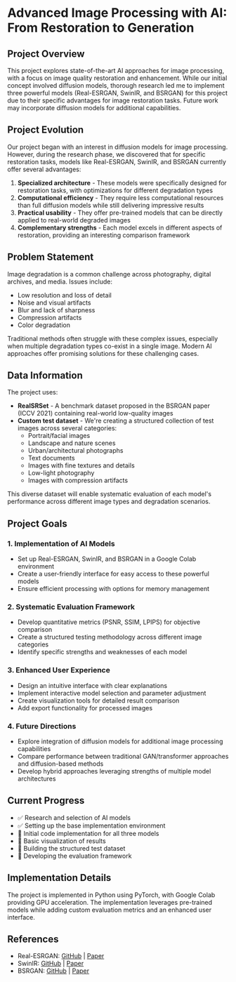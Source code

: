 # Advanced Image Processing with AI: From Restoration to Generation

## Project Overview
This project explores state-of-the-art AI approaches for image processing, with a focus on image quality restoration and enhancement. While our initial concept involved diffusion models, thorough research led me to implement three powerful models (Real-ESRGAN, SwinIR, and BSRGAN) for this project due to their specific advantages for image restoration tasks. Future work may incorporate diffusion models for additional capabilities.

## Project Evolution
Our project began with an interest in diffusion models for image processing. However, during the research phase, we discovered that for specific restoration tasks, models like Real-ESRGAN, SwinIR, and BSRGAN currently offer several advantages:

1. **Specialized architecture** - These models were specifically designed for restoration tasks, with optimizations for different degradation types
2. **Computational efficiency** - They require less computational resources than full diffusion models while still delivering impressive results
3. **Practical usability** - They offer pre-trained models that can be directly applied to real-world degraded images
4. **Complementary strengths** - Each model excels in different aspects of restoration, providing an interesting comparison framework

## Problem Statement
Image degradation is a common challenge across photography, digital archives, and media. Issues include:
- Low resolution and loss of detail
- Noise and visual artifacts
- Blur and lack of sharpness
- Compression artifacts
- Color degradation

Traditional methods often struggle with these complex issues, especially when multiple degradation types co-exist in a single image. Modern AI approaches offer promising solutions for these challenging cases.

## Data Information
The project uses:
- **RealSRSet** - A benchmark dataset proposed in the BSRGAN paper (ICCV 2021) containing real-world low-quality images
- **Custom test dataset** - We're creating a structured collection of test images across several categories:
  - Portrait/facial images
  - Landscape and nature scenes
  - Urban/architectural photographs
  - Text documents
  - Images with fine textures and details
  - Low-light photography
  - Images with compression artifacts

This diverse dataset will enable systematic evaluation of each model's performance across different image types and degradation scenarios.

## Project Goals

### 1. Implementation of AI Models
- Set up Real-ESRGAN, SwinIR, and BSRGAN in a Google Colab environment
- Create a user-friendly interface for easy access to these powerful models
- Ensure efficient processing with options for memory management

### 2. Systematic Evaluation Framework
- Develop quantitative metrics (PSNR, SSIM, LPIPS) for objective comparison
- Create a structured testing methodology across different image categories
- Identify specific strengths and weaknesses of each model

### 3. Enhanced User Experience
- Design an intuitive interface with clear explanations
- Implement interactive model selection and parameter adjustment
- Create visualization tools for detailed result comparison
- Add export functionality for processed images

### 4. Future Directions
- Explore integration of diffusion models for additional image processing capabilities
- Compare performance between traditional GAN/transformer approaches and diffusion-based methods
- Develop hybrid approaches leveraging strengths of multiple model architectures

## Current Progress
- ✅ Research and selection of AI models
- ✅ Setting up the base implementation environment
- 🔄 Initial code implementation for all three models
- 🔄 Basic visualization of results
- 🔄 Building the structured test dataset
- 🔄 Developing the evaluation framework

## Implementation Details
The project is implemented in Python using PyTorch, with Google Colab providing GPU acceleration. The implementation leverages pre-trained models while adding custom evaluation metrics and an enhanced user interface.

## References
- Real-ESRGAN: [GitHub](https://github.com/xinntao/Real-ESRGAN) | [Paper](https://doi.org/10.48550/arXiv.2107.10833)
- SwinIR: [GitHub](https://github.com/JingyunLiang/SwinIR) | [Paper](https://doi.org/10.48550/arXiv.2108.10257)
- BSRGAN: [GitHub](https://github.com/cszn/BSRGAN) | [Paper](https://doi.org/10.48550/arXiv.2103.14006)
